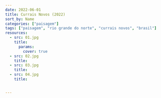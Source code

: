 ```yaml
---
date: 2022-06-01
title: Currais Novos (2022)
sort_by: Name
categories: ["paisagem"]
tags: ["paisagem", "rio grande do norte", "currais novos", "brasil"]
resources:
  - src: 01.jpg
    title: 
      params:
        cover: true
  - src: 02.jpg
    title: 
  - src: 03.jpg
    title: 
  - src: 04.jpg
    title: 


---
```

